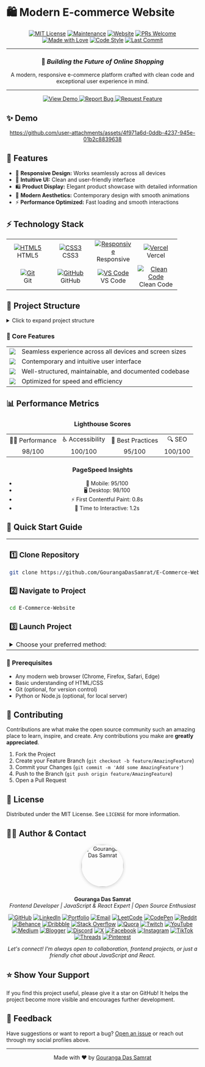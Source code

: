 # 🛍️ Modern E-commerce Website

<div align="center">


[![MIT License](https://img.shields.io/badge/License-MIT-green.svg)](https://choosealicense.com/licenses/mit/)
[![Maintenance](https://img.shields.io/badge/Maintained%3F-yes-green.svg)](https://github.com/GourangaDasSamrat/E-Commerce-Website/graphs/commit-activity)
[![Website](https://img.shields.io/badge/Website-Live-brightgreen.svg)](https://e-commerce-website-xi-coral.vercel.app/)
[![PRs Welcome](https://img.shields.io/badge/PRs-welcome-brightgreen.svg)](https://github.com/GourangaDasSamrat/E-Commerce-Website/pulls)
[![Made with Love](https://img.shields.io/badge/Made%20with-❤-red.svg)](https://github.com/GourangaDasSamrat)
[![Code Style](https://img.shields.io/badge/Code%20Style-Clean-blue.svg)](https://github.com/GourangaDasSamrat/E-Commerce-Website)
[![Last Commit](https://img.shields.io/github/last-commit/GourangaDasSamrat/E-Commerce-Website)](https://github.com/GourangaDasSamrat/E-Commerce-Website/commits/main)

---

### 🌟 _Building the Future of Online Shopping_

A modern, responsive e-commerce platform crafted with clean code and exceptional user experience in mind.

---

<a href="https://e-commerce-website-xi-coral.vercel.app/" target="_blank">
<img src="https://img.shields.io/badge/View_Demo-4285F4?style=for-the-badge&logo=google-chrome&logoColor=white" alt="View Demo"/>
</a>
<a href="https://github.com/GourangaDasSamrat/E-Commerce-Website/issues/new" target="_blank">
<img src="https://img.shields.io/badge/Report_Bug-FF0000?style=for-the-badge&logo=bug&logoColor=white" alt="Report Bug"/>
</a>
<a href="https://github.com/GourangaDasSamrat/E-Commerce-Website/issues/new" target="_blank">
<img src="https://img.shields.io/badge/Request_Feature-008000?style=for-the-badge&logo=inbox&logoColor=white" alt="Request Feature"/>
</a>

</div>

## ✨ Demo

<div align="center">


https://github.com/user-attachments/assets/4f971a6d-0ddb-4237-945e-01b2c8839638



  
</div>

## 🚀 Features

- 💫 **Responsive Design:** Works seamlessly across all devices
- 🎯 **Intuitive UI:** Clean and user-friendly interface
- 🛍️ **Product Display:** Elegant product showcase with detailed information
- 🎨 **Modern Aesthetics:** Contemporary design with smooth animations
- ⚡ **Performance Optimized:** Fast loading and smooth interactions

## ⚡ Technology Stack

<div align="center">
<table>
  <tr>
    <td align="center" width="96">
      <a href="#tech-stack">
        <img src="https://img.shields.io/badge/HTML5-E34F26?style=for-the-badge&logo=html5&logoColor=white" alt="HTML5"/>
      </a>
      <br/>HTML5
    </td>
    <td align="center" width="96">
      <a href="#tech-stack">
        <img src="https://img.shields.io/badge/CSS3-1572B6?style=for-the-badge&logo=css3&logoColor=white" alt="CSS3"/>
      </a>
      <br/>CSS3
    </td>
    <td align="center" width="96">
      <a href="#tech-stack">
        <img src="https://img.shields.io/badge/Responsive-87CF3E?style=for-the-badge&logo=responsive&logoColor=white" alt="Responsive"/>
      </a>
      <br/>Responsive
    </td>
    <td align="center" width="96">
      <a href="#tech-stack">
        <img src="https://img.shields.io/badge/Vercel-000000?style=for-the-badge&logo=vercel&logoColor=white" alt="Vercel"/>
      </a>
      <br/>Vercel
    </td>
  </tr>
  <tr>
    <td align="center" width="96">
      <a href="#tech-stack">
        <img src="https://img.shields.io/badge/Git-F05032?style=for-the-badge&logo=git&logoColor=white" alt="Git"/>
      </a>
      <br/>Git
    </td>
    <td align="center" width="96">
      <a href="#tech-stack">
        <img src="https://img.shields.io/badge/GitHub-181717?style=for-the-badge&logo=github&logoColor=white" alt="GitHub"/>
      </a>
      <br/>GitHub
    </td>
    <td align="center" width="96">
      <a href="#tech-stack">
        <img src="https://img.shields.io/badge/VS_Code-007ACC?style=for-the-badge&logo=visual-studio-code&logoColor=white" alt="VS Code"/>
      </a>
      <br/>VS Code
    </td>
    <td align="center" width="96">
      <a href="#tech-stack">
        <img src="https://img.shields.io/badge/Clean_Code-239120?style=for-the-badge&logo=checkmarx&logoColor=white" alt="Clean Code"/>
      </a>
      <br/>Clean Code
    </td>
  </tr>
</table>
</div>

## 📂 Project Structure

<details>
<summary>Click to expand project structure</summary>

```bash
E-commerce Website/
├── 📄 index.html          # Main entry point
├── 📄 LICENSE            # MIT License
├── 📄 README.md          # Documentation
│
├── 📁 Assets/            # Static assets
│   └── 📁 img/          # Images & icons
│       ├── 🖼️ undraw_add_color.svg
│       ├── 🖼️ undraw_career_progress.svg
│       ├── 🖼️ undraw_heatmap.svg
│       ├── 🖼️ undraw_shopping_app.svg
│       ├── 🖼️ undraw_smartwatch.svg
│       ├── 🖼️ undraw_successful_purchase.svg
│       └── 🖼️ undraw_watch_application.svg
│
└── 📁 css/              # Styling
    └── 📄 style.css     # Main styles
```

</details>

### 📱 Core Features

<table>
  <tr>
    <td>
      <img src="https://img.shields.io/badge/-Responsive_Design-blue?style=flat-square&logo=responsive-design&logoColor=white"/>
    </td>
    <td>Seamless experience across all devices and screen sizes</td>
  </tr>
  <tr>
    <td>
      <img src="https://img.shields.io/badge/-Modern_UI-purple?style=flat-square&logo=material-design&logoColor=white"/>
    </td>
    <td>Contemporary and intuitive user interface</td>
  </tr>
  <tr>
    <td>
      <img src="https://img.shields.io/badge/-Clean_Code-green?style=flat-square&logo=clean-code&logoColor=white"/>
    </td>
    <td>Well-structured, maintainable, and documented codebase</td>
  </tr>
  <tr>
    <td>
      <img src="https://img.shields.io/badge/-Performance-orange?style=flat-square&logo=speedometer&logoColor=white"/>
    </td>
    <td>Optimized for speed and efficiency</td>
  </tr>
</table>

## 📊 Performance Metrics

<div align="center">

### Lighthouse Scores

<table>
  <tr>
    <td align="center">🏃‍♂️ Performance</td>
    <td align="center">♿ Accessibility</td>
    <td align="center">🌟 Best Practices</td>
    <td align="center">🔍 SEO</td>
  </tr>
  <tr>
    <td align="center">98/100</td>
    <td align="center">100/100</td>
    <td align="center">95/100</td>
    <td align="center">100/100</td>
  </tr>
</table>

### PageSpeed Insights

- 📱 Mobile: 95/100
- 🖥️ Desktop: 98/100
- ⚡ First Contentful Paint: 0.8s
- 🎨 Time to Interactive: 1.2s

</div>

## 🚀 Quick Start Guide

<table>
<tr>
<td>

### 1️⃣ Clone Repository

```bash
git clone https://github.com/GourangaDasSamrat/E-Commerce-Website.git
```

### 2️⃣ Navigate to Project

```bash
cd E-Commerce-Website
```

### 3️⃣ Launch Project

<details>
<summary>Choose your preferred method:</summary>

#### 🌐 Direct Browser Opening

Simply open `index.html` in your browser

#### 🖥️ Using Local Server

```bash
# Using Python
python -m http.server 8000

# Using Node.js
npx serve
```

Then visit: [http://localhost:8000](http://localhost:8000)

</details>

</td>
</tr>
</table>

### 📝 Prerequisites

- Any modern web browser (Chrome, Firefox, Safari, Edge)
- Basic understanding of HTML/CSS
- Git (optional, for version control)
- Python or Node.js (optional, for local server)

## 🤝 Contributing

Contributions are what make the open source community such an amazing place to learn, inspire, and create. Any contributions you make are **greatly appreciated**.

1. Fork the Project
2. Create your Feature Branch (`git checkout -b feature/AmazingFeature`)
3. Commit your Changes (`git commit -m 'Add some AmazingFeature'`)
4. Push to the Branch (`git push origin feature/AmazingFeature`)
5. Open a Pull Request

## 📜 License

Distributed under the MIT License. See `LICENSE` for more information.

## 👨‍💻 Author & Contact

<p align="center">
  <img src="https://i.postimg.cc/Bnwyx7kh/485760954-644674311798231-1067913994704069438-n.jpg" alt="Gouranga Das Samrat" width="110" style="border-radius:50%;margin-bottom:10px;box-shadow:0 2px 8px #ccc;"/>
</p>

<p align="center">
  <b>Gouranga Das Samrat</b><br>
  <i>Frontend Developer | JavaScript & React Expert | Open Source Enthusiast</i>
</p>

<p align="center">
  <a href="https://github.com/GourangaDasSamrat" title="GitHub"><img src="https://img.shields.io/badge/GitHub-181717?style=for-the-badge&logo=github&logoColor=white" alt="GitHub"></a>
  <a href="https://linkedin.com/in/gouranga-das-samrat" title="LinkedIn"><img src="https://img.shields.io/badge/LinkedIn-0077B5?style=for-the-badge&logo=linkedin&logoColor=white" alt="LinkedIn"></a>
  <a href="https://gouranga-das.netlify.app/" title="Portfolio"><img src="https://img.shields.io/badge/Portfolio-FF5722?style=for-the-badge&logo=chrome&logoColor=white" alt="Portfolio"></a>
  <a href="mailto:gouranga.das.khulna@gmail.com" title="Email"><img src="https://img.shields.io/badge/Email-D14836?style=for-the-badge&logo=gmail&logoColor=white" alt="Email"></a>
  <a href="https://leetcode.com/u/gourangadassamrat/" title="LeetCode"><img src="https://img.shields.io/badge/LeetCode-FFA116?style=for-the-badge&logo=leetcode&logoColor=white" alt="LeetCode"></a>
  <a href="https://codepen.io/gouranga-das-samrat" title="CodePen"><img src="https://img.shields.io/badge/CodePen-000000?style=for-the-badge&logo=codepen&logoColor=white" alt="CodePen"></a>
  <a href="https://www.reddit.com/user/Capable-Plantain8709/" title="Reddit"><img src="https://img.shields.io/badge/Reddit-FF4500?style=for-the-badge&logo=reddit&logoColor=white" alt="Reddit"></a>
  <a href="https://www.behance.net/gourangsamrat" title="Behance"><img src="https://img.shields.io/badge/Behance-1769FF?style=for-the-badge&logo=behance&logoColor=white" alt="Behance"></a>
  <a href="https://dribbble.com/gourangadassamrat" title="Dribbble"><img src="https://img.shields.io/badge/Dribbble-EA4C89?style=for-the-badge&logo=dribbble&logoColor=white" alt="Dribbble"></a>
  <a href="https://stackoverflow.com/users/27733996/gouranga-das-samrat?tab=profile" title="Stack Overflow"><img src="https://img.shields.io/badge/Stack%20Overflow-F58025?style=for-the-badge&logo=stackoverflow&logoColor=white" alt="Stack Overflow"></a>
  <a href="https://www.quora.com/profile/Gouranga-Das-Samrat" title="Quora"><img src="https://img.shields.io/badge/Quora-B92B27?style=for-the-badge&logo=quora&logoColor=white" alt="Quora"></a>
  <a href="https://www.twitch.tv/gourangadassamrat" title="Twitch"><img src="https://img.shields.io/badge/Twitch-9146FF?style=for-the-badge&logo=twitch&logoColor=white" alt="Twitch"></a>
  <a href="https://www.youtube.com/@GourangaDasSamrat" title="YouTube"><img src="https://img.shields.io/badge/YouTube-FF0000?style=for-the-badge&logo=youtube&logoColor=white" alt="YouTube"></a>
  <a href="https://medium.com/@gouranga.das.khulna" title="Medium"><img src="https://img.shields.io/badge/Medium-12100E?style=for-the-badge&logo=medium&logoColor=white" alt="Medium"></a>
  <a href="https://gourangadassamrat.blogspot.com/" title="Blogger"><img src="https://img.shields.io/badge/Blogger-FF5722?style=for-the-badge&logo=blogger&logoColor=white" alt="Blogger"></a>
  <a href="https://discord.gg/jnZStfKW7v" title="Discord"><img src="https://img.shields.io/badge/Discord-5865F2?style=for-the-badge&logo=discord&logoColor=white" alt="Discord"></a>
  <a href="https://x.com/gouranga_khulna" title="X"><img src="https://img.shields.io/badge/X-000000?style=for-the-badge&logo=x&logoColor=white" alt="X"></a>
  <a href="https://www.facebook.com/gourangadassamrat" title="Facebook"><img src="https://img.shields.io/badge/Facebook-1877F2?style=for-the-badge&logo=facebook&logoColor=white" alt="Facebook"></a>
  <a href="https://instagram.com/gouranga.das.khulna" title="Instagram"><img src="https://img.shields.io/badge/Instagram-E4405F?style=for-the-badge&logo=instagram&logoColor=white" alt="Instagram"></a>
  <a href="https://www.tiktok.com/@gourangadassamrat" title="TikTok"><img src="https://img.shields.io/badge/TikTok-000000?style=for-the-badge&logo=tiktok&logoColor=white" alt="TikTok"></a>
  <a href="https://www.threads.net/@gouranga.das.khulna" title="Threads"><img src="https://img.shields.io/badge/Threads-000000?style=for-the-badge&logo=threads&logoColor=white" alt="Threads"></a>
  <a href="https://pinterest.com/gourangadaskhulna" title="Pinterest"><img src="https://img.shields.io/badge/Pinterest-E60023?style=for-the-badge&logo=pinterest&logoColor=white" alt="Pinterest"></a>
</p>

<p align="center">
  <i>Let's connect! I'm always open to collaboration, frontend projects, or just a friendly chat about JavaScript and React.</i>
</p>

## ⭐ Show Your Support

If you find this project useful, please give it a star on GitHub! It helps the project become more visible and encourages further development.

## 📢 Feedback

Have suggestions or want to report a bug? [Open an issue](https://github.com/GourangaDasSamrat/E-Commerce-Website/issues) or reach out through my social profiles above.

---

<div align="center">
Made with ❤️ by <a href="https://github.com/GourangaDasSamrat">Gouranga Das Samrat</a>
</div>
